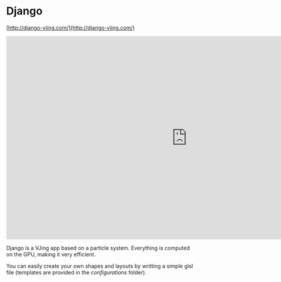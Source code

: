 # Django

[http://django-vjing.com/](http://django-vjing.com/)

<iframe width="962" height="541" src="https://www.youtube.com/embed/ILEdhbt9lL0" frameborder="0" allow="accelerometer; autoplay; clipboard-write; encrypted-media; gyroscope; picture-in-picture" allowfullscreen></iframe>

Django is a VJing app based on a particle system.
Everything is computed on the GPU, making it very efficient.

You can easily create your own shapes and layouts by writting a simple glsl file (templates are provided in the *configurations* folder).